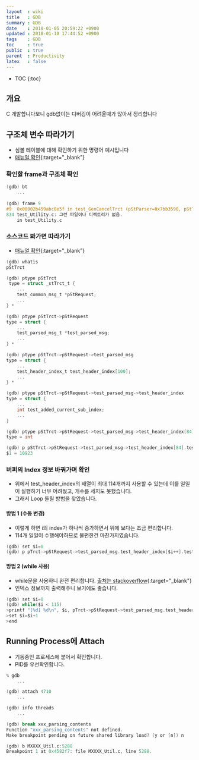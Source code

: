```yaml
---
layout  : wiki
title   : GDB
summary : GDB
date    : 2018-01-05 20:59:22 +0900
updated : 2018-01-10 17:44:52 +0900
tags    : GDB
toc     : true
public  : true
parent  : Productivity
latex   : false
---
```

* TOC
{:toc}

## 개요
C 개발합니다보니 gdb없이는 디버깅이 어려울때가 많아서 정리합니다

## 구조체 변수 따라가기
* 심볼 테이블에 대해 확인하기 위한 명령어 예시입니다
* [매뉴얼 확인](https://ftp.gnu.org/old-gnu/Manuals/gdb/html_node/gdb_toc.html){:target="_blank"}

### 확인할 frame과 구조체 확인
```c
(gdb) bt
	...
	
(gdb) frame 9
#9  0x00002b459abc0e5f in test_GenCancelTrct (pStParser=0x7bb3590, pStTrct=0x2aab1a951e50) at test_Utility.c:834
834 test_Utility.c: 그런 파일이나 디렉토리가 없음.
    in test_Utility.c
```	

### 소스코드 봐가면 따라가기
* [매뉴얼 확인](https://sourceware.org/gdb/onlinedocs/gdb/Symbols.html){:target="_blank"}

```c
(gdb) whatis 
pStTrct

(gdb) ptype pStTrct
 type = struct _stTrct_t {
    ...
    test_common_msg_t *pStRequest;
    ...
} *

(gdb) ptype pStTrct->pStRequest
type = struct {
    ...
    test_parsed_msg_t *test_parsed_msg;
    ...
} *

(gdb) ptype pStTrct->pStRequest->test_parsed_msg
type = struct {
    ...
    test_header_index_t test_header_index[100];
    ...
} *

(gdb) ptype pStTrct->pStRequest->test_parsed_msg->test_header_index
type = struct {
    ...
    int test_added_current_sub_index;
    ...
} 

(gdb) ptype pStTrct->pStRequest->test_parsed_msg->test_header_index[84].test_current_sub_index
type = int

(gdb) p pStTrct->pStRequest->test_parsed_msg->test_header_index[84].test_current_sub_index
$1 = 10923
```

### 버퍼의 Index 정보 바꿔가며 확인
* 위에서 test_header_index의 배열이 최대 114개까지 사용할 수 있는데 이를 일일이 실행하기 너무 어려웠고, 개수를 세지도 못했습니다.
* 그래서 Loop 돌릴 방법을 찾았습니다.
  
  
#### 방법 1 (수동 변경)
* 이렇게 하면 i의 index가 하나씩 증가하면서 위에 보다는 조금 편리합니다.
* 114개 일일이 수행해야하므로 불편한건 마찬가지였습니다.

```c
(gdb) set $i=0 
(gdb) p pTrct->pStRequest->test_parsed_msg.test_header_index[$i++].test_curreut_sub_index
```


#### 방법 2 (while 사용)
* while문을 사용하니 완전 편리합니다. [출처는 stackoverflow](https://stackoverflow.com/a/31678832/8163714){:target="_blank"}
* 인덱스 정보까지 출력해주니 보기에도 좋습니다.

```c
(gdb) set $i=0
(gdb) while($i < 115)
>printf "[%d] %d\n", $i, pTrct->pStRequest->test_parsed_msg.test_header_index[$i].test_current_sub_index
>set $i=$i+1
>end
```

## Running Process에 Attach
* 기동중인 프로세스에 붙어서 확인합니다.
* PID를 우선확인합니다.

```c
% gdb
	...

(gdb) attach 4710
	...

(gdb) info threads
	...

(gdb) break xxx_parsing_contents
Function "xxx_parsing_contents" not defined.
Make breakpoint pending on future shared library load? (y or [n]) n

(gdb) b MXXXX_Util.c:5288
Breakpoint 1 at 0x4582f7: file MXXXX_Util.c, line 5288.

```
